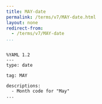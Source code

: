 ```yaml
---
title: MAY-date
permalink: /terms/v7/MAY-date.html
layout: none
redirect-from:
  - /terms/v7/MAY-date
...
```


```

%YAML 1.2
---
type: date

tag: MAY

descriptions:
  - Month code for "May"
...

```